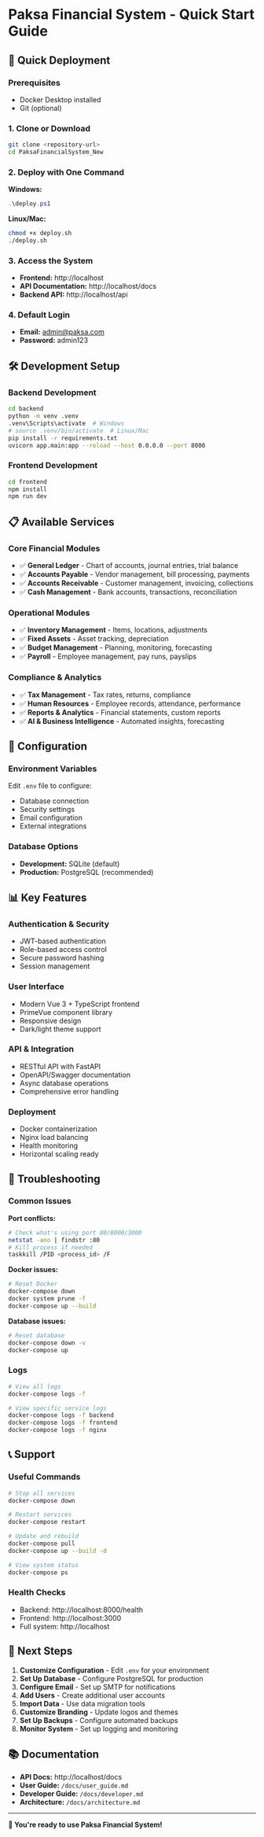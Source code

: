 # Paksa Financial System - Quick Start Guide

## 🚀 Quick Deployment

### Prerequisites
- Docker Desktop installed
- Git (optional)

### 1. Clone or Download
```bash
git clone <repository-url>
cd PaksaFinancialSystem_New
```

### 2. Deploy with One Command

**Windows:**
```powershell
.\deploy.ps1
```

**Linux/Mac:**
```bash
chmod +x deploy.sh
./deploy.sh
```

### 3. Access the System
- **Frontend:** http://localhost
- **API Documentation:** http://localhost/docs
- **Backend API:** http://localhost/api

### 4. Default Login
- **Email:** admin@paksa.com
- **Password:** admin123

## 🛠️ Development Setup

### Backend Development
```bash
cd backend
python -m venv .venv
.venv\Scripts\activate  # Windows
# source .venv/bin/activate  # Linux/Mac
pip install -r requirements.txt
uvicorn app.main:app --reload --host 0.0.0.0 --port 8000
```

### Frontend Development
```bash
cd frontend
npm install
npm run dev
```

## 📋 Available Services

### Core Financial Modules
- ✅ **General Ledger** - Chart of accounts, journal entries, trial balance
- ✅ **Accounts Payable** - Vendor management, bill processing, payments
- ✅ **Accounts Receivable** - Customer management, invoicing, collections
- ✅ **Cash Management** - Bank accounts, transactions, reconciliation

### Operational Modules
- ✅ **Inventory Management** - Items, locations, adjustments
- ✅ **Fixed Assets** - Asset tracking, depreciation
- ✅ **Budget Management** - Planning, monitoring, forecasting
- ✅ **Payroll** - Employee management, pay runs, payslips

### Compliance & Analytics
- ✅ **Tax Management** - Tax rates, returns, compliance
- ✅ **Human Resources** - Employee records, attendance, performance
- ✅ **Reports & Analytics** - Financial statements, custom reports
- ✅ **AI & Business Intelligence** - Automated insights, forecasting

## 🔧 Configuration

### Environment Variables
Edit `.env` file to configure:
- Database connection
- Security settings
- Email configuration
- External integrations

### Database Options
- **Development:** SQLite (default)
- **Production:** PostgreSQL (recommended)

## 📊 Key Features

### Authentication & Security
- JWT-based authentication
- Role-based access control
- Secure password hashing
- Session management

### User Interface
- Modern Vue 3 + TypeScript frontend
- PrimeVue component library
- Responsive design
- Dark/light theme support

### API & Integration
- RESTful API with FastAPI
- OpenAPI/Swagger documentation
- Async database operations
- Comprehensive error handling

### Deployment
- Docker containerization
- Nginx load balancing
- Health monitoring
- Horizontal scaling ready

## 🚨 Troubleshooting

### Common Issues

**Port conflicts:**
```bash
# Check what's using port 80/8000/3000
netstat -ano | findstr :80
# Kill process if needed
taskkill /PID <process_id> /F
```

**Docker issues:**
```bash
# Reset Docker
docker-compose down
docker system prune -f
docker-compose up --build
```

**Database issues:**
```bash
# Reset database
docker-compose down -v
docker-compose up
```

### Logs
```bash
# View all logs
docker-compose logs -f

# View specific service logs
docker-compose logs -f backend
docker-compose logs -f frontend
docker-compose logs -f nginx
```

## 📞 Support

### Useful Commands
```bash
# Stop all services
docker-compose down

# Restart services
docker-compose restart

# Update and rebuild
docker-compose pull
docker-compose up --build -d

# View system status
docker-compose ps
```

### Health Checks
- Backend: http://localhost:8000/health
- Frontend: http://localhost:3000
- Full system: http://localhost

## 🎯 Next Steps

1. **Customize Configuration** - Edit `.env` for your environment
2. **Set Up Database** - Configure PostgreSQL for production
3. **Configure Email** - Set up SMTP for notifications
4. **Add Users** - Create additional user accounts
5. **Import Data** - Use data migration tools
6. **Customize Branding** - Update logos and themes
7. **Set Up Backups** - Configure automated backups
8. **Monitor System** - Set up logging and monitoring

## 📚 Documentation

- **API Docs:** http://localhost/docs
- **User Guide:** `/docs/user_guide.md`
- **Developer Guide:** `/docs/developer.md`
- **Architecture:** `/docs/architecture.md`

---

**🎉 You're ready to use Paksa Financial System!**